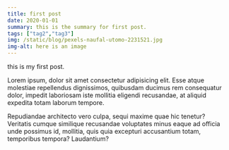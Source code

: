 ```yaml
---
title: first post
date: 2020-01-01
summary: this is the summary for first post.
tags: ["tag2","tag3"]
img: /static/blog/pexels-naufal-utomo-2231521.jpg
img-alt: here is an image
---
```


this is my first post.

Lorem ipsum, dolor sit amet consectetur adipisicing elit. Esse atque molestiae repellendus dignissimos, quibusdam ducimus rem consequatur dolor, impedit laboriosam iste mollitia eligendi recusandae, at aliquid expedita totam laborum tempore.

Repudiandae architecto vero culpa, sequi maxime quae hic tenetur? Veritatis cumque similique recusandae voluptates minus eaque ad officia unde possimus id, mollitia, quis quia excepturi accusantium totam, temporibus tempora? Laudantium?